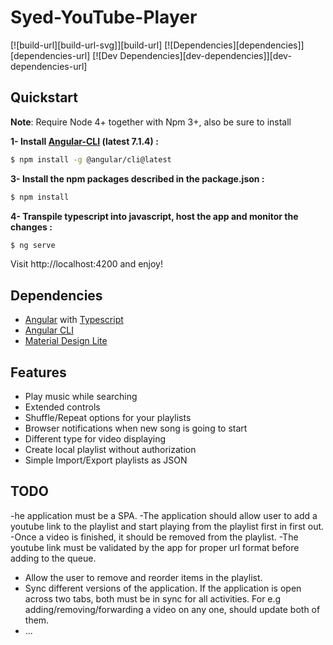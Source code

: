 

# Syed-YouTube-Player
[![build-url][build-url-svg]][build-url]
[![Dependencies][dependencies]][dependencies-url]
[![Dev Dependencies][dev-dependencies]][dev-dependencies-url]





## Quickstart

**Note**: Require Node 4+ together with Npm 3+, also be sure to install

**1- Install [Angular-CLI](https://github.com/angular/angular-cli) (latest 7.1.4) :**

```bash
$ npm install -g @angular/cli@latest
```


**3- Install the npm packages described in the package.json :**

```bash
$ npm install
```

**4- Transpile typescript into javascript, host the app and monitor the changes :**

```bash
$ ng serve
```

Visit http://localhost:4200 and enjoy!

## Dependencies
- [Angular](https://angular.io/) with [Typescript](https://www.typescriptlang.org/)
- [Angular CLI](https://cli.angular.io/)
- [Material Design Lite](https://github.com/google/material-design-lite/)

## Features
- Play music while searching
- Extended controls
- Shuffle/Repeat options for your playlists
- Browser notifications when new song is going to start
- Different type for video displaying
- Create local playlist without authorization
- Simple Import/Export playlists as JSON

## TODO
-he application must be a SPA.
-The application should allow user to add a youtube link to the playlist and start playing from the playlist first in first out.
-Once a video is finished, it should be removed from the playlist.
-The youtube link must be validated by the app for proper url format before adding to the queue.
- Allow the user to remove and reorder items in the playlist.
- Sync different versions of the application. If the application is open across two tabs, both must be in sync for all activities. For e.g adding/removing/forwarding a video on any one, should update both of them.
- ...

